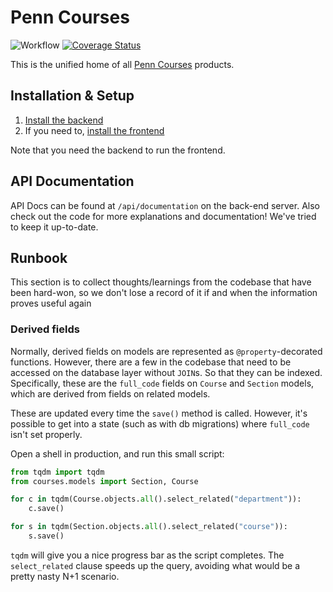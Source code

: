 # Penn Courses
![Workflow](https://github.com/pennlabs/penn-courses/workflows/Workflow/badge.svg)
[![Coverage Status](https://codecov.io/gh/pennlabs/penn-courses/branch/master/graph/badge.svg)](https://codecov.io/gh/pennlabs/penn-courses)

This is the unified home of all [Penn Courses](https://penncourses.org) products.

## Installation & Setup
1. [Install the backend](https://github.com/pennlabs/penn-courses/blob/master/backend/README.md)
2. If you need to, [install the frontend](https://github.com/pennlabs/penn-courses/blob/master/frontend/README.md)

Note that you need the backend to run the frontend.

## API Documentation
API Docs can be found at `/api/documentation` on the back-end server. Also check out the code for more explanations
and documentation! We've tried to keep it up-to-date.

## Runbook
This section is to collect thoughts/learnings from the codebase that have been hard-won, so we don't lose a record of it
if and when the information proves useful again

### Derived fields
Normally, derived fields on models are represented as `@property`-decorated functions. However, there are a few in
the codebase that need to be accessed on the database layer without `JOIN`s. So that they can be indexed.
Specifically, these are the `full_code` fields on `Course` and `Section` models, which are derived from fields on related
models.

These are updated every time the `save()` method is called. However, it's possible to get into a state 
(such as with db migrations) where `full_code` isn't set properly.

Open a shell in production, and run this small script:
```python
from tqdm import tqdm
from courses.models import Section, Course

for c in tqdm(Course.objects.all().select_related("department")):
    c.save()

for s in tqdm(Section.objects.all().select_related("course")):
    s.save()
```

`tqdm` will give you a nice progress bar as the script completes. The `select_related` clause speeds up the query,
avoiding what would be a pretty nasty N+1 scenario.
